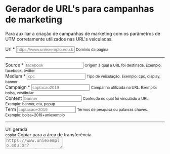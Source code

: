 # Gerador de URL's para campanhas de marketing

Para auxiliar a criação de campanhas de marketing com os parâmetros de UTM corretamente utilizados nas URL's veiculadas.
<div>
  <form>
    <div class="container">
        <div class="w-100" onkeyup="genUrl()">
            <div class="inputBox">
                <label for="URL">Url *</label>
                <input id="URL" class="w-100 input borderLine" type="text" placeholder="https://www.uniexemplo.edu.br">
                <small>Domínio da página</small>
            </div>
            <hr>
            <div class="inputBox">
                <label for="source">Source *</label>
                <input id="source" class="w-100 input borderLine" type="text" placeholder="facebook">
                <small>Origem à qual a URL foi destinada. Exemplo: facebook, twitter </small>
            </div>
            <div class="inputBox">
                <label for="medium">Medium *</label>
                <input id="medium" class="w-100 input borderLine" type="text" placeholder="cpc">
                <small>Tipo de veiculação. Exemplo: cpc, display, banner</small>
            </div>
            <div class="inputBox">
                <label for="campaign">Campaign *</label>
                <input id="campaign" class="w-100 input borderLine" type="text" placeholder="captacao2019">
                <small>Campanha utilizada na URL. Exemplo: bolsa, vestibular</small>
            </div>
            <div class="inputBox">
                <label for="content">Content</label>
                <input id="content" class="w-100 input borderLine" type="text" placeholder="banner">
                <small>Conteudo no qual foi vinculado a URL. Exemplo: banner, cta, popup</small>
            </div>
            <div class="inputBox">
                <label for="term">Term</label>
                <input id="term" class="w-100 input borderLine" type="text" placeholder="captacao+2019">
                <small>Termos de pesquisa ou palavras chaves. Exemplo: bolsa+2019+uniexemplo</small>
            </div>
        </div>
    </div>
    <hr>
    <div class="inputBox">
        <label for="url_gerada">Url gerada</label>
        <div class="tooltip">
            <small class="spanTooltip" onclick="copyFunction()" onmouseout="outFunc()">copiar</small>
            <span class="tooltiptext" id="tooltip">Copiar para a área de transferência</span>
        </div>
        <textarea id="url_gerada" class="textarea borderLine"
            placeholder="https://www.uniexemplo.edu.br?utm_source=facebook&utm_medium=cpc&utm_campaign=captacao2019&utm_content=banner&utm_term=captacao+2019" disabled
            ></textarea>
    </div>
  </form>
</div>
